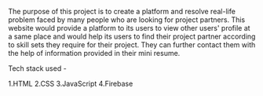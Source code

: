 The purpose of this project is to create a platform and resolve real-life problem faced by many people who are looking for project partners.
This website would provide a platform to its users to view other users' profile at a same place and would help its users to find their project partner according to skill sets they require for their project.
They can further contact them with the help of information provided in their mini resume.


Tech stack used -

1.HTML
2.CSS
3.JavaScript
4.Firebase
